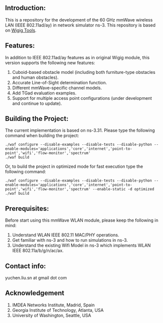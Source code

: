 ## Introduction:
This is a repository for the development of the 60 GHz mmWave wireless LAN (IEEE 802.11ad/ay) in network simulator ns-3. This repository is based on [Wigig Tools](https://github.com/wigig-tools/wigig-module).

## Features:
In addition to IEEE 802.11ad/ay features as in original Wigig module, this version supports the following new features:

1. Cuboid-based obstacle model (including both furniture-type obstacles and human obstacles).
1. Accurate Line-of-Sight determination function.
1. Different mmWave-specific channel models.
1. Add TGad evaluation examples.
1. Support for multiple access point configurations (under development and continue to update).



## Building the Project:
The current implementation is based on ns-3.31. Please type the following command when building the project:

    ./waf configure --disable-examples --disable-tests --disable-python --enable-modules='applications','core','internet','point-to-point','wifi','flow-monitor','spectrum'
    ./waf build

Or, to build the project in optimized mode for fast execution type the following command:

    ./waf configure --disable-examples --disable-tests --disable-python --enable-modules='applications','core','internet','point-to-point','wifi','flow-monitor','spectrum' --enable-static -d optimized
    ./waf build
    

## Prerequisites:
Before start using this mmWave WLAN module, please keep the following in mind:

1. Understand WLAN IEEE 802.11 MAC/PHY operations.
1. Get familiar with ns-3 and how to run simulations in ns-3.
1. Understand the existing Wifi Model in ns-3 which implements WLAN IEEE 802.11a/b/g/n/ac/ax.

## Contact info:
yuchen.liu.sn at gmail dot com

## Acknowledgement
1. IMDEA Networks Institute, Madrid, Spain
1. Georgia Institute of Technology, Atlanta, USA
1. University of Washington, Seattle, USA
